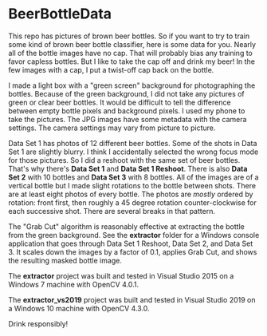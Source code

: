 # BeerBottleData

This repo has pictures of brown beer bottles.  So if you want to try to train some kind of brown beer bottle classifier, here is some data for you.  Nearly all of the bottle images have no cap.  That will probably bias any training to favor capless bottles.  But I like to take the cap off and drink my beer!  In the few images with a cap, I put a twist-off cap back on the bottle.

I made a light box with a "green screen" background for photographing the bottles.  Because of the green background, I did not take any pictures of green or clear beer bottles.  It would be difficult to tell the difference between empty bottle pixels and background pixels.  I used my phone to take the pictures.  The JPG images have some metadata with the camera settings.  The camera settings may vary from picture to picture.

Data Set 1 has photos of 12 different beer bottles.  Some of the shots in Data Set 1 are slightly blurry.  I think I accidentally selected the wrong focus mode for those pictures.  So I did a reshoot with the same set of beer bottles.  That's why there's **Data Set 1** and **Data Set 1 Reshoot**.  There is also **Data Set 2** with 10 bottles and **Data Set 3** with 8 bottles.  All of the images are of a vertical bottle but I made slight rotations to the bottle between shots.  There are at least eight photos of every bottle.  The photos are *mostly* ordered by rotation:  front first, then roughly a 45 degree rotation counter-clockwise for each successive shot.  There are several breaks in that pattern.

The "Grab Cut" algorithm is reasonably effective at extracting the bottle from the green background.  See the **extractor** folder for a Windows console application that goes through Data Set 1 Reshoot, Data Set 2, and Data Set 3.  It scales down the images by a factor of 0.1, applies Grab Cut, and shows the resulting masked bottle image.

The **extractor** project was built and tested in Visual Studio 2015 on a Windows 7 machine with OpenCV 4.0.1.

The **extractor_vs2019** project was built and tested in Visual Studio 2019 on a Windows 10 machine with OpenCV 4.3.0.

Drink responsibly!

